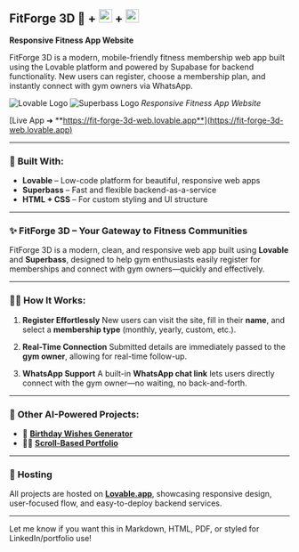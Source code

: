 
## FitForge 3D 💪  +  <img src="https://pbs.twimg.com/profile_images/1915780454092779520/PIxdzAvI_400x400.jpg" width="24" height="24">  +  <img src="https://encrypted-tbn0.gstatic.com/images?q=tbn:ANd9GcQNfSt0xBDTUkGqyLPvZa5PBHYNVg-WJ2OWPQ&s" width="24" height="24">  

**Responsive Fitness App Website**

FitForge 3D is a modern, mobile-friendly fitness membership web app built using the Lovable platform and powered by Supabase for backend functionality. New users can register, choose a membership plan, and instantly connect with gym owners via WhatsApp.

![Lovable Logo](https://lovable.app/favicon.ico) ![Superbass Logo](https://superbass.ai/favicon.ico)
*Responsive Fitness App Website*

[Live App ➜ **https://fit-forge-3d-web.lovable.app**](https://fit-forge-3d-web.lovable.app)

---

### 🧱 **Built With:**

* **Lovable** – Low-code platform for beautiful, responsive web apps
* **Superbass** – Fast and flexible backend-as-a-service
* **HTML + CSS** – For custom styling and UI structure

---

### ✨ **FitForge 3D – Your Gateway to Fitness Communities**

FitForge 3D is a modern, clean, and responsive web app built using **Lovable** and **Superbass**, designed to help gym enthusiasts easily register for memberships and connect with gym owners—quickly and effectively.

---

### 🏋️‍♂️ **How It Works:**

1. **Register Effortlessly**
   New users can visit the site, fill in their **name**, and select a **membership type** (monthly, yearly, custom, etc.).

2. **Real-Time Connection**
   Submitted details are immediately passed to the **gym owner**, allowing for real-time follow-up.

3. **WhatsApp Support**
   A built-in **WhatsApp chat link** lets users directly connect with the gym owner—no waiting, no back-and-forth.

---

### 🔗 **Other AI-Powered Projects:**

* 🎂 [**Birthday Wishes Generator**](https://hemanthproject.lovable.app)
* 🧑‍💼 [**Scroll-Based Portfolio**](https://hire-me-scroll.lovable.app/)

---

### 📌 **Hosting**

All projects are hosted on [**Lovable.app**](https://lovable.app), showcasing responsive design, user-focused flow, and easy-to-deploy backend services.

---

Let me know if you want this in Markdown, HTML, PDF, or styled for LinkedIn/portfolio use!

